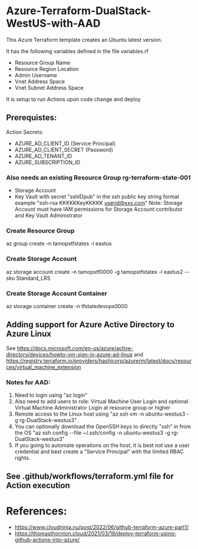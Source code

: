 # Azure-Terraform-DualStack-WestUS-with-AAD

This Azure Terraform template creates an Ubuntu latest version.

It has the following variables defined in the file variables.rf
- Resource Group Name
- Resource Region Location
- Admin Username
- Vnet Address Space
- Vnet Subnet Address Space

It is setup to run Actions upon code change and deploy

## Prerequistes:

Action Secrets:
- AZURE_AD_CLIENT_ID (Service Principal)
- AZURE_AD_CLIENT_SECRET (Password)
- AZURE_AD_TENANT_ID
- AZURE_SUBSCRIPTION_ID

### Also needs an existing Resource Group rg-terraform-state-001
- Storage Account
- Key Vault with secret "sshIDpub" in the ssh public key string format example "ssh-rsa KKKKKKeyKKKKK userid@xxx.com"
Note: Storage Account must have IAM permissions for Storage Account contributor and Key Vault Administrator

### Create Resource Group
az group create -n tamopstfstates -l eastus
 
### Create Storage Account
az storage account create -n tamopstf0000 -g tamopstfstates -l eastus2 --sku Standard_LRS
 
### Create Storage Account Container
az storage container create -n tfstatedevops0000 

## Adding support for Azure Active Directory to Azure Linux

See https://docs.microsoft.com/en-us/azure/active-directory/devices/howto-vm-sign-in-azure-ad-linux and https://registry.terraform.io/providers/hashicorp/azurerm/latest/docs/resources/virtual_machine_extension

### Notes for AAD:
1. Need to login using "az login"
2. Also need to add users to role: Virtual Machine User Login and optional Virtual Machine Administrator Login at resource group or higher
3. Remote access to the Linux host using "az ssh vm -n ubuntu-westus3 -g rg-DualStack-westus3".
4. You can optionally download the OpenSSH keys to directly "ssh" in from the OS "az ssh config --file ~/.ssh/config -n ubuntu-westus3 -g rg-DualStack-westus3"
5. If you going to automate operations on the host, it is best not use a user credential and best create a "Service Principal" with the limited RBAC rights.

## See     .github/workflows/terraform.yml file for Action execution

# References:

- https://www.cloudninja.nu/post/2022/06/github-terraform-azure-part1/
- https://thomasthornton.cloud/2021/03/19/deploy-terraform-using-github-actions-into-azure/
